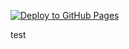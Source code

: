 [![Deploy to GitHub Pages](https://github.com/gRayWoLf13/GitHubPagesTest/actions/workflows/dotnet.yml/badge.svg?branch=master)](https://github.com/gRayWoLf13/GitHubPagesTest/actions/workflows/dotnet.yml)

test
